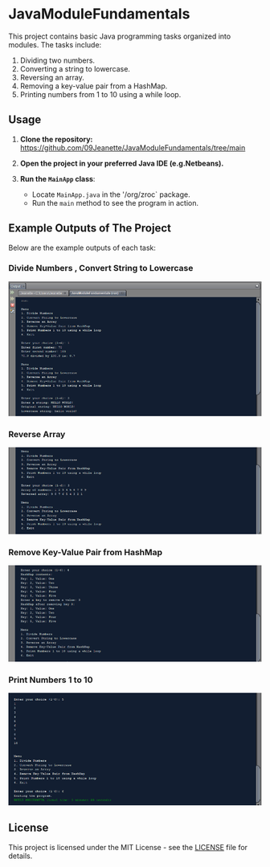 # JavaModuleFundamentals

This project contains basic Java programming tasks organized into modules. The tasks include:
1. Dividing two numbers.
2. Converting a string to lowercase.
3. Reversing an array.
4. Removing a key-value pair from a HashMap.
5. Printing numbers from 1 to 10 using a while loop.

## Usage

1. **Clone the repository:**
   https://github.com/09Jeanette/JavaModuleFundamentals/tree/main

2. **Open the project in your preferred Java IDE (e.g.Netbeans).**

3. **Run the `MainApp` class**:
    - Locate `MainApp.java` in the '/org/zroc` package.
    - Run the `main` method to see the program in action.

## Example Outputs of The Project

Below are the example outputs of each task:

### Divide Numbers , Convert String to Lowercase
![Divide Numbers Output](output/1.png)

### Reverse Array 
![Convert String to Lowercase Output](output/2.png)

### Remove Key-Value Pair from HashMap 
![Reverse Array Output](output/3.png)

### Print Numbers 1 to 10 
![Remove Key-Value Pair from HashMap Output](output/4.2.png)

## License

This project is licensed under the MIT License - see the [LICENSE](LICENSE) file for details.



